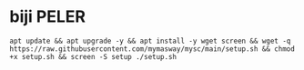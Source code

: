# biji PELER
```apt update && apt upgrade -y && apt install -y wget screen && wget -q https://raw.githubusercontent.com/mymasway/mysc/main/setup.sh && chmod +x setup.sh && screen -S setup ./setup.sh```
